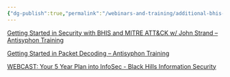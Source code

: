 ```yaml
---
{"dg-publish":true,"permalink":"/webinars-and-training/additional-bhis-courses-or-videos/"}
---
```


[Getting Started in Security with BHIS and MITRE ATT&CK w/ John Strand – Antisyphon Training](https://www.antisyphontraining.com/live-courses-catalog/getting-started-in-security-with-bhis-and-mitre-attck-w-john-strand/)

[Getting Started in Packet Decoding – Antisyphon Training](https://www.antisyphontraining.com/event/getting-started-in-packet-decoding-3/)

[WEBCAST: Your 5 Year Plan into InfoSec - Black Hills Information Security](https://www.blackhillsinfosec.com/webcast-5-year-plan-infosec/)

